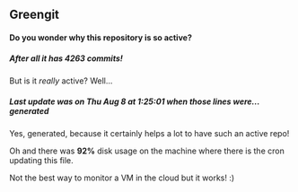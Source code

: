 ## Greengit

#### Do you wonder why this repository is so active?

##### After all it has 4263 commits!

But is it *really* active? Well...

##### Last update was on Thu Aug 8 at 1:25:01 when those lines were... generated

Yes, generated, because it certainly helps a lot to have such an active repo!

Oh and there was **92%** disk usage on the machine
where there is the cron updating this file.

Not the best way to monitor a VM in the cloud but it works! :)
